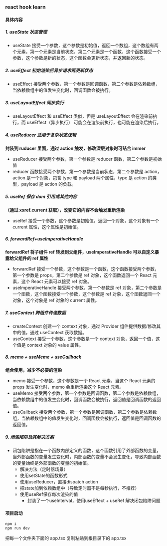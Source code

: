 ### react hook learn

#### 具体内容

##### 1. **useState 状态管理**

   - useState 接受一个参数，这个参数是初始值，返回一个数组，这个数组有两个元素，第一个元素是当前状态，第二个元素是一个函数，这个函数接受一个参数，这个参数是新的状态，这个函数会更新状态，并返回新的状态。

##### 2. **useEffect 初始渲染后异步请求再更新状态**

   - useEffect 接受两个参数，第一个参数是回调函数，第二个参数是依赖数组，当依赖数组中的值发生变化时，回调函数会被执行。

##### 3. **useLayoutEffect 同步执行**

   - useLayoutEffect 和 useEffect 类似，但是 useLayoutEffect 会在渲染前执行，而 useEffect（异步执行） 可能会在渲染前执行，也可能在渲染后执行。

##### 4. **useReducer 适用于复杂状态逻辑**

**封装到 ruducer 里面，通过 action 触发，修改深层对象时可结合 immer**

   - useReducer 接受两个参数，第一个参数是 reducer 函数，第二个参数是初始值
   - reducer 函数接受两个参数，第一个参数是当前状态，第二个参数是 action，action 是一个对象，包含 type 和 payload 两个属性，type 是 action 的类型，payload 是 action 的负载。

##### 5. **useRef 保存 dom 引用或其他内容**

**（通过 xxref.current 获取），改变它的内容不会触发重新渲染**

   - useRef 接受一个参数，这个参数是初始值，返回一个对象，这个对象有一个 current 属性，这个属性是初始值。

##### 6. **forwardRef+useImperativeHandle**

**forwardRef 将子组件 ref 转发到父组件，useImperativeHandle 可以自定义暴露给父组件的 ref 属性**

   - forwardRef 接受一个参数，这个参数是一个函数，这个函数接受两个参数，第一个参数是 props，第二个参数是 ref 对象，这个函数返回一个 React 元素，这个 React 元素可以接受 ref 对象。
   - useImperativeHandle 接受两个参数，第一个参数是 ref 对象，第二个参数是一个函数，这个函数接受一个参数，这个参数是 ref 对象，这个函数返回一个对象，这个对象是 ref 对象的 current 属性。

##### 7. **useContext 跨组件传递数据**

   - createContext 创建一个 context 对象，通过 Provider 组件提供数据/修改其中的值，通过 useContext 获取数据。
   - useContext 接受一个参数，这个参数是一个 context 对象，返回一个值，这个值是 context 对象的 value 属性。

#####  8. **memo + useMeme + useCallback**

**组合使用，减少不必要的渲染**

   - memo 接受一个参数，这个参数是一个 React 元素，当这个 React 元素的 props 发生变化时，memo 会重新渲染这个 React 元素。
   - useMemo 接受两个参数，第一个参数是回调函数，第二个参数是依赖数组，当依赖数组中的值发生变化时，回调函数会被执行，返回值是回调函数的返回值。
   - useCallback 接受两个参数，第一个参数是回调函数，第二个参数是依赖数组，当依赖数组中的值发生变化时，回调函数会被执行，返回值是回调函数的返回值。

##### 9. **闭包陷阱及其解决方案**

   - 闭包陷阱是指在一个函数内部定义的函数，这个函数引用了外部函数的变量，当外部函数的变量发生变化时，内部函数的变量不会发生变化，导致内部函数的变量始终是外部函数的变量的初始值。
     - 解决方法（定时器场景）
     - 使用setState的函数形式
     - 使用useReducer，直接dispatch action
     - 把state加到依赖数组中（导致定时器不是每秒执行，不推荐）
     - 使用useRef保存每次渲染的值
       - 封装了一个useInterval，使用useEffect + useRef 解决闭包陷阱问题

#### 项目启动

```
npm i
npm run dev
```

把每一个文件夹下面的 app.tsx 复制粘贴到根目录下的 app.tsx